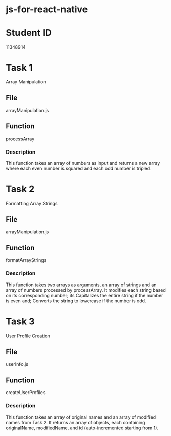 # js-for-react-native
# Student ID
 11348914
# Task 1
 Array Manipulation
## File
 arrayManipulation.js
## Function
 processArray

### Description
 This function takes an array of numbers as input and returns a new array where each even number is squared and each odd number is tripled.

 # Task 2
  Formatting Array Strings
## File
 arrayManipulation.js

## Function
 formatArrayStrings

### Description
 This function takes two arrays as arguments, an array of strings and an array of numbers processed by processArray. It modifies each string based on its corresponding number; its
Capitalizes the entire string if the number is even and;
Converts the string to lowercase if the number is odd.


# Task 3
 User Profile Creation
## File
 userInfo.js

## Function
 createUserProfiles

### Description
 This function takes an array of original names and an array of modified names from Task 2. It returns an array of objects, each containing originalName, modifiedName, and id (auto-incremented starting from 1).